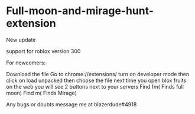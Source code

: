 # Full-moon-and-mirage-hunt-extension

New update

support for roblox version 300

For newcomers:

Download the file
Go to chrome://extensions/
turn on developer mode
then click on load unpacked
then choose the file
next time you open blox fruits on the web
you will see 2 buttons next to your servers
Find fm( Finds full moon)
Find m( Finds Mirage)

Any bugs or doubts message me at blazerdude#4918
